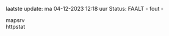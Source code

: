 laatste update: 
ma 04-12-2023 12:18   uur 
Status: FAALT - fout - 
<div class="service R">mapsrv</div><div class="service G">httpstat</div>